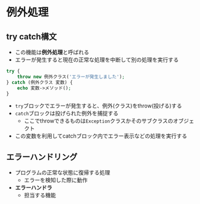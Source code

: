 # 例外処理

## try catch構文

* この機能は**例外処理**と呼ばれる
* エラーが発生すると現在の正常な処理を中断して別の処理を実行する

```php
try {
    throw new 例外クラス('エラーが発生しました');
} catch (例外クラス 変数) {
    echo 変数->メソッド();
}
```

* `try`ブロックでエラーが発生すると、例外(クラス)をthrow(投げる)する
* `catch`ブロックは投げられた例外を捕捉する
    * ここでthrowできるものは`Exception`クラスかそのサブクラスのオブジェクト
* この変数を利用してcatchブロック内でエラー表示などの処理を実行する

## エラーハンドリング

* プログラムの正常な状態に復帰する処理
    * エラーを検知した際に動作
* **エラーハンドラ**
    * 担当する機能


